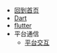 * [回到首页](/)
* [Dart](flutter/dart.md)
* [flutter](flutter/dart.md)
* 平台通信
  * [平台交互](flutter/package/channel.md)